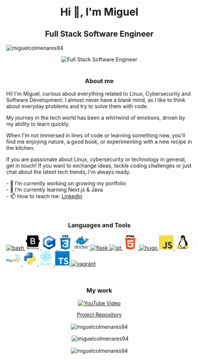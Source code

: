 <h1 align="center">Hi 👋, I'm Miguel</h1>
<h2 align="center">Full Stack Software Engineer</h2>

<p align="left"> <img src="https://komarev.com/ghpvc/?username=miguelcolmenares94&label=Profile%20views&color=0e75b6&style=flat" alt="miguelcolmenares94" /> </p>

<div align="center">
  <div>
    <img src="banner.gif" alt="Full Stack Software Engineer">
  </div>
</div>
<br>
<h3 align="center"> About me </h3>
<p>
Hi! I'm Miguel, curious about everything related to Linux, Cybersecurity and Software Development. I almost never have a blank mind, as I like to think about everyday problems and try to solve them with code.

My journey in the tech world has been a whirlwind of emotions, driven by my ability to learn quickly.

When I'm not immersed in lines of code or learning something new, you'll find me enjoying nature, a good book, or experimenting with a new recipe in the kitchen.

If you are passionate about Linux, cybersecurity or technology in general, get in touch! If you want to exchange ideas, tackle coding challenges or just chat about the latest tech trends, I'm always ready.
</p>
<p>
- 🔭 I’m currently working on growing my portfolio
<br>
- 🌱 I’m currently learning Next.js & Java
<br>
- 📫 How to reach me: <a href="https://www.linkedin.com/in/miguel-colmenaresp/">LinkedIn</a>
</p>
<br>
<div>
<h3 align="center">Languages and Tools</h3>
<p align="left"> <a href="https://www.gnu.org/software/bash/" target="_blank" rel="noreferrer"> <img src="https://www.vectorlogo.zone/logos/gnu_bash/gnu_bash-icon.svg" alt="bash" width="40" height="40"/> </a> <a href="https://getbootstrap.com" target="_blank" rel="noreferrer"> <img src="https://raw.githubusercontent.com/devicons/devicon/master/icons/bootstrap/bootstrap-plain-wordmark.svg" alt="bootstrap" width="40" height="40"/> </a> <a href="https://www.cprogramming.com/" target="_blank" rel="noreferrer"> <img src="https://raw.githubusercontent.com/devicons/devicon/master/icons/c/c-original.svg" alt="c" width="40" height="40"/> </a> <a href="https://www.w3schools.com/css/" target="_blank" rel="noreferrer"> <img src="https://raw.githubusercontent.com/devicons/devicon/master/icons/css3/css3-original-wordmark.svg" alt="css3" width="40" height="40"/> </a> <a href="https://www.docker.com/" target="_blank" rel="noreferrer"> <img src="https://raw.githubusercontent.com/devicons/devicon/master/icons/docker/docker-original-wordmark.svg" alt="docker" width="40" height="40"/> </a> <a href="https://flask.palletsprojects.com/" target="_blank" rel="noreferrer"> <img src="https://www.vectorlogo.zone/logos/pocoo_flask/pocoo_flask-icon.svg" alt="flask" width="40" height="40"/> </a> <a href="https://git-scm.com/" target="_blank" rel="noreferrer"> <img src="https://www.vectorlogo.zone/logos/git-scm/git-scm-icon.svg" alt="git" width="40" height="40"/> </a> <a href="https://www.w3.org/html/" target="_blank" rel="noreferrer"> <img src="https://raw.githubusercontent.com/devicons/devicon/master/icons/html5/html5-original-wordmark.svg" alt="html5" width="40" height="40"/> </a> <a href="https://gohugo.io/" target="_blank" rel="noreferrer"> <img src="https://api.iconify.design/logos-hugo.svg" alt="hugo" width="40" height="40"/> </a> <a href="https://developer.mozilla.org/en-US/docs/Web/JavaScript" target="_blank" rel="noreferrer"> <img src="https://raw.githubusercontent.com/devicons/devicon/master/icons/javascript/javascript-original.svg" alt="javascript" width="40" height="40"/> </a> <a href="https://www.linux.org/" target="_blank" rel="noreferrer"> <img src="https://raw.githubusercontent.com/devicons/devicon/master/icons/linux/linux-original.svg" alt="linux" width="40" height="40"/> </a> <a href="https://www.mysql.com/" target="_blank" rel="noreferrer"> <img src="https://raw.githubusercontent.com/devicons/devicon/master/icons/mysql/mysql-original-wordmark.svg" alt="mysql" width="40" height="40"/> </a> <a href="https://www.python.org" target="_blank" rel="noreferrer"> <img src="https://raw.githubusercontent.com/devicons/devicon/master/icons/python/python-original.svg" alt="python" width="40" height="40"/> </a> <a href="https://reactjs.org/" target="_blank" rel="noreferrer"> <img src="https://raw.githubusercontent.com/devicons/devicon/master/icons/react/react-original-wordmark.svg" alt="react" width="40" height="40"/> </a> <a href="https://www.typescriptlang.org/" target="_blank" rel="noreferrer"> <img src="https://raw.githubusercontent.com/devicons/devicon/master/icons/typescript/typescript-original.svg" alt="typescript" width="40" height="40"/> </a> <a href="https://www.vagrantup.com/" target="_blank" rel="noreferrer"> <img src="https://www.vectorlogo.zone/logos/vagrantup/vagrantup-icon.svg" alt="vagrant" width="40" height="40"/> </a> </p>
<br>
</div>
<div align="center">
  <h3>My work</h3>
  <a href="https://www.youtube.com/watch?v=0flNVK7fxNc">
    <img src="https://img.youtube.com/vi/0flNVK7fxNc/0.jpg" alt="YouTube Video">
  </a>
  <p><a href="https://github.com/MiguelColmenares94/SoundHood">Project Repository</a></p>
</div>
<div>
<p align="center"><img align="center" src="https://github-readme-stats.vercel.app/api/top-langs?username=miguelcolmenares94&show_icons=true&locale=en&layout=compact" alt="miguelcolmenares94" /></p>

<p align="center">&nbsp;<img align="center" src="https://github-readme-stats.vercel.app/api?username=miguelcolmenares94&show_icons=true&locale=en" alt="miguelcolmenares94" /></p>

<p align="center"><img align="center" src="https://github-readme-streak-stats.herokuapp.com/?user=miguelcolmenares94&" alt="miguelcolmenares94" /></p>
</div>
